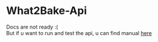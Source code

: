 # What2Bake-Api
Docs are not ready :( <br>
But if u want to run and test the api, u can find manual [here](HELP.md)

